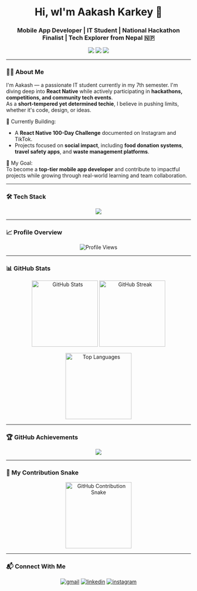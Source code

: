 <h1 align="center">Hi, wI'm Aakash Karkey 🌌</h1>
<h3 align="center">Mobile App Developer | IT Student | National Hackathon Finalist | Tech Explorer from Nepal 🇳🇵</h3>

<p align="center">
  <a href="mailto:aakash.karki2059@gmail.com"><img src="https://img.shields.io/badge/email-aakash.karki2059@gmail.com-red?style=for-the-badge&logo=gmail"></a>
  <a href="https://www.linkedin.com/in/aakash-karki-701386327/"><img src="https://img.shields.io/badge/linkedin-AakashKarkey-blue?style=for-the-badge&logo=linkedin"></a>
  <a href="https://instagram.com/aakash_karkey/"><img src="https://img.shields.io/badge/instagram-@aakash_karkey-purple?style=for-the-badge&logo=instagram"></a>
</p>

---

### 👨‍💻 About Me
I'm Aakash — a passionate IT student currently in my 7th semester. I'm diving deep into **React Native** while actively participating in **hackathons, competitions, and community tech events**.  
As a **short-tempered yet determined techie**, I believe in pushing limits, whether it's code, design, or ideas.

🔭 Currently Building:  
- A **React Native 100-Day Challenge** documented on Instagram and TikTok.  
- Projects focused on **social impact**, including **food donation systems**, **travel safety apps**, and **waste management platforms**.

🎯 My Goal:  
To become a **top-tier mobile app developer** and contribute to impactful projects while growing through real-world learning and team collaboration.

---

### 🛠️ Tech Stack

<p align="center">
  <img src="https://skillicons.dev/icons?i=js,cpp,java,html,css,react,nodejs,express,mongodb,git,github,figma,vscode,vercel,postman" />
</p>

---

### 📈 Profile Overview

<p align="center">
  <img src="https://komarev.com/ghpvc/?username=AakashKarkey&label=Profile%20Views&color=blue&style=for-the-badge" alt="Profile Views" />
</p>

---

### 📊 GitHub Stats

<p align="center">
  <img src="https://github-readme-stats.vercel.app/api?username=AakashKarkey&show_icons=true&theme=radical" alt="GitHub Stats" height="180px"/>
  <img src="https://github-readme-streak-stats.herokuapp.com/?user=AakashKarkey&theme=radical&hide_border=true" alt="GitHub Streak" height="180px"/>
</p>

<p align="center">
  <img src="https://github-readme-stats.vercel.app/api/top-langs/?username=AakashKarkey&layout=compact&theme=radical" alt="Top Languages" height="180px"/>
</p>

---

### 🏆 GitHub Achievements

<p align="center">
  <img src="https://github-profile-trophy.vercel.app/?username=AakashKarkey&theme=radical&margin-w=10&margin-h=10&no-bg=true&no-frame=true" />
</p>

---

### 🐍 My Contribution Snake

<p align="center">
  <!-- 
    If you want to use a static snake SVG hosted in your repo, make sure you generate and commit it:
    1. Run locally: npx github-contribution-grid-snake -u AakashKarkey -t dark -o output
    2. Commit output/github-contribution-grid-snake-dark.svg to your repo.
    3. Replace the src below with your raw GitHub URL.

  <img src="https://raw.githubusercontent.com/AakashKarkey/AakashKarkey/output/github-contribution-grid-snake-dark.svg" alt="snake animation" />
  -->

  <!-- Alternative: use a dynamic snake image from a public CDN that generates on the fly -->
  <img src="https://streak-stats.demolab.com/?user=AakashKarkey&theme=radical&hide_border=true&date_format=M%20j%5B%2C%20Y%5D" alt="GitHub Contribution Snake" height="180px"/>
</p>

---

### 📬 Connect With Me

<p align="center">
  <a href="mailto:aakash.karki2059@gmail.com"><img src="https://skillicons.dev/icons?i=gmail" alt="gmail" /></a>
  <a href="https://www.linkedin.com/in/aakash-karki-701386327/"><img src="https://skillicons.dev/icons?i=linkedin" alt="linkedin" /></a>
  <a href="https://instagram.com/aakash_karkey"><img src="https://skillicons.dev/icons?i=instagram" alt="instagram" /></a>
</p>
